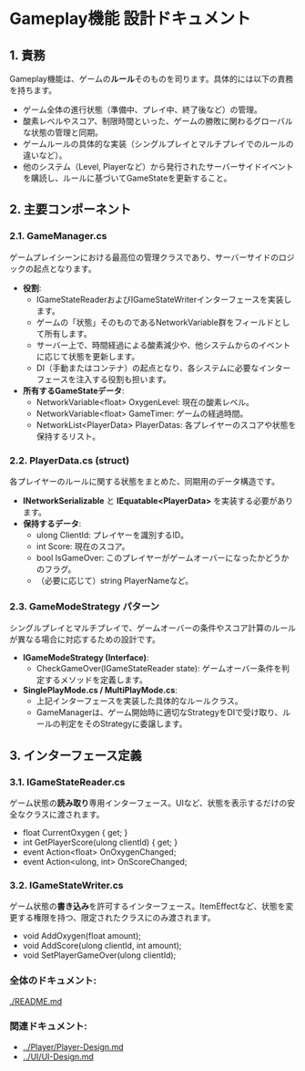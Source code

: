 # **Gameplay機能 設計ドキュメント**

## **1\. 責務**

Gameplay機能は、ゲームの**ルール**そのものを司ります。具体的には以下の責務を持ちます。

* ゲーム全体の進行状態（準備中、プレイ中、終了後など）の管理。  
* 酸素レベルやスコア、制限時間といった、ゲームの勝敗に関わるグローバルな状態の管理と同期。  
* ゲームルールの具体的な実装（シングルプレイとマルチプレイでのルールの違いなど）。  
* 他のシステム（Level, Playerなど）から発行されたサーバーサイドイベントを購読し、ルールに基づいてGameStateを更新すること。

## **2\. 主要コンポーネント**

### **2.1. GameManager.cs**

ゲームプレイシーンにおける最高位の管理クラスであり、サーバーサイドのロジックの起点となります。

* **役割**:  
  * IGameStateReaderおよびIGameStateWriterインターフェースを実装します。  
  * ゲームの「状態」そのものであるNetworkVariable群をフィールドとして所有します。  
  * サーバー上で、時間経過による酸素減少や、他システムからのイベントに応じて状態を更新します。  
  * DI（手動またはコンテナ）の起点となり、各システムに必要なインターフェースを注入する役割も担います。  
* **所有するGameStateデータ**:  
  * NetworkVariable\<float\> OxygenLevel: 現在の酸素レベル。  
  * NetworkVariable\<float\> GameTimer: ゲームの経過時間。  
  * NetworkList\<PlayerData\> PlayerDatas: 各プレイヤーのスコアや状態を保持するリスト。

### **2.2. PlayerData.cs (struct)**

各プレイヤーのルールに関する状態をまとめた、同期用のデータ構造です。

* **INetworkSerializable** と **IEquatable\<PlayerData\>** を実装する必要があります。  
* **保持するデータ**:  
  * ulong ClientId: プレイヤーを識別するID。  
  * int Score: 現在のスコア。  
  * bool IsGameOver: このプレイヤーがゲームオーバーになったかどうかのフラグ。  
  * （必要に応じて）string PlayerNameなど。

### **2.3. GameModeStrategy パターン**

シングルプレイとマルチプレイで、ゲームオーバーの条件やスコア計算のルールが異なる場合に対応するための設計です。

* **IGameModeStrategy (Interface)**:  
  * CheckGameOver(IGameStateReader state): ゲームオーバー条件を判定するメソッドを定義します。  
* **SinglePlayMode.cs / MultiPlayMode.cs**:  
  * 上記インターフェースを実装した具体的なルールクラス。  
  * GameManagerは、ゲーム開始時に適切なStrategyをDIで受け取り、ルールの判定をそのStrategyに委譲します。

## **3\. インターフェース定義**

### **3.1. IGameStateReader.cs**

ゲーム状態の**読み取り**専用インターフェース。UIなど、状態を表示するだけの安全なクラスに渡されます。

* float CurrentOxygen { get; }  
* int GetPlayerScore(ulong clientId) { get; }  
* event Action\<float\> OnOxygenChanged;  
* event Action\<ulong, int\> OnScoreChanged;

### **3.2. IGameStateWriter.cs**

ゲーム状態の**書き込み**を許可するインターフェース。ItemEffectなど、状態を変更する権限を持つ、限定されたクラスにのみ渡されます。

* void AddOxygen(float amount);  
* void AddScore(ulong clientId, int amount);  
* void SetPlayerGameOver(ulong clientId);

### **全体のドキュメント:**　
[./README.md](../../../README.md)
### **関連ドキュメント:**
* [../Player/Player-Design.md](../Player/Player-Design.md)  
* [../UI/UI-Design.md](../UI/UI-Design.md)